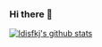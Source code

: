 ### Hi there 👋

<!--
**idisfkj/idisfkj** is a ✨ _special_ ✨ repository because its `README.md` (this file) appears on your GitHub profile.

Here are some ideas to get you started:

- 🔭 I’m currently working on ...
- 🌱 I’m currently learning ...
- 👯 I’m looking to collaborate on ...
- 🤔 I’m looking for help with ...
- 💬 Ask me about ...
- 📫 How to reach me: ...
- 😄 Pronouns: ...
- ⚡ Fun fact: ...
-->
[![Idisfkj's github stats](https://github-readme-stats.vercel.app/api?username=idisfkj)](https://github.com/anuraghazra/github-readme-stats)
